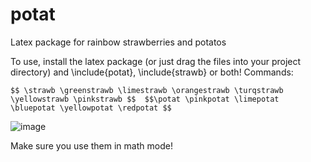 # potat
Latex package for rainbow strawberries and potatos

To use, install the latex package (or just drag the files into your project directory) and \include{potat}, \include{strawb} or both!
Commands:


`` $$ \strawb \greenstrawb \limestrawb \orangestrawb \turqstrawb \yellowstrawb \pinkstrawb $$  $$\potat \pinkpotat \limepotat \bluepotat \yellowpotat \redpotat $$ ``


![image](https://user-images.githubusercontent.com/82706395/233000238-edf8bb0b-d171-4e1d-9f33-6f55d75324da.png)

Make sure you use them in math mode! 
